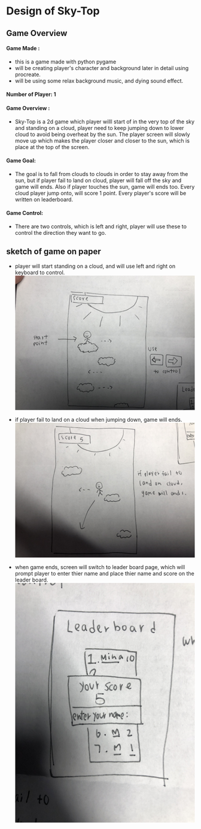# Design of Sky-Top
## Game Overview
#### Game Made :
- this is a game made with python pygame
- will be creating player's character and background later in detail using procreate.
- will be using some relax background music, and dying sound effect.
#### Number of Player: 1
#### Game Overview :
- Sky-Top is a 2d game which player willl start of in the very top of the sky and standing on a cloud, player need to keep
jumping down to lower cloud to avoid being overheat by the sun. The player screen will slowly move up which makes the player closer and closer to the sun, which is place at the top of the screen. 
#### Game Goal: 
- The goal is to fall from clouds to clouds in order to stay away from the sun, but if player fail to land on cloud, player will fall off the sky and game will ends. Also if player touches the sun, game will ends too. Every cloud player jump onto, will score 1 point. Every player's score will be written on leaderboard. 
#### Game Control:
- There are two controls, which is left and right, player will use these to control the direction they want to go.


## sketch of game on paper
- player will start standing on a cloud, and will use left and right on keyboard to control.
![start](start.jpg)  

- if player fail to land on a cloud when jumping down, game will ends.
![end](end.jpg)

- when game ends, screen will switch to leader board page, which will prompt player to enter thier name and place thier name and score on the leader board.
![leaderboard](leaderboard.JPG)


